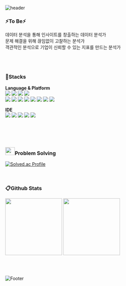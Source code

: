 <div align=left>
  
![header](https://capsule-render.vercel.app/api?type=waving&color=65648d&height=300&section=header&text=Mi%20Jeong%20Cho&fontSize=70&fontColor=ffffff)

  ### ⚡To Be⚡
  데이터 분석을 통해 인사이트를 창출하는 데이터 분석가 <br>
  문제 해결을 위해 끊임없이 고찰하는 분석가 <br>
  객관적인 분석으로 기업이 신뢰할 수 있는 지표를 만드는 분석가
  <br><br><br><br>
  
  ### 🔧Stacks
  <b>Language & Platform</b><br>
  <img src="https://img.shields.io/badge/Java-007396?style=flat&logo=OpenJDK&logoColor=white"/> <img src="https://img.shields.io/badge/Python-3766AB?style=flat-square&logo=Python&logoColor=white"/></a> <img src="https://img.shields.io/badge/-A8B9CC?style=flat-square&logo=C&logoColor=white"/></a> <img src="https://img.shields.io/badge/Kotlin-7F52FF?style=flat-square&logo=Kotlin&logoColor=white"/></a> 
  <br>
  <img src="https://img.shields.io/badge/Tensorflow-FF6F00?style=flat-square&logo=Tensorflow&logoColor=white"/></a> <img src="https://img.shields.io/badge/Keras-D00000?style=flat-square&logo=Keras&logoColor=white"/></a> <img src="https://img.shields.io/badge/Flask-000000?style=flat-square&logo=Flask&logoColor=white"/></a>
<img src="https://img.shields.io/badge/Django-092E20?style=flat-square&logo=Django&logoColor=white"/></a> <img src="https://img.shields.io/badge/SpringBoot-6DB33F?style=flat-square&logo=Spring&logoColor=white"/></a> <img src="https://img.shields.io/badge/BootStrap-7952B3?style=flat-square&logo=BootStrap&logoColor=white"/></a> <img src="https://img.shields.io/badge/MySql-4479A1?style=flat-square&logo=MySql&logoColor=white"/> </a><img src="https://img.shields.io/badge/Git-F05032?style=flat-square&logo=Git&logoColor=white"/></a> 
  <br>

  <b>IDE</b> <br>
<img src="https://img.shields.io/badge/Spyder-FF0000?style=flat-square&logo=SpyderIDE&logoColor=white"/></a> <img src="https://img.shields.io/badge/Jupyter Notebook-F37626?style=flat-square&logo=Jupyter&logoColor=white"/></a> <img src="https://img.shields.io/badge/Google colab-F9AB00?style=flat-square&logo=GoogleColab&logoColor=white"/></a> <img src="https://img.shields.io/badge/Eclipse-2C2255?style=flat-square&logo=EclipseIDE&logoColor=white"/></a> <img src="https://img.shields.io/badge/Android Studio-3DDC84?style=flat-square&logo=Android&logoColor=white"/></a> 
<br><br><br><br><br>

  ### <img width="30" height="25" src="https://user-images.githubusercontent.com/49390382/214248436-21d3fc4f-eee5-4f1e-8cf9-0813275bb44b.png">Problem Solving <br>
  [![Solved.ac Profile](http://mazassumnida.wtf/api/v2/generate_badge?boj=ing06164)](https://solved.ac/ing06164/)
  <br><br><br>


  ### 📋Github Stats <br>
<p>
  <img height="180em" src="https://github-readme-stats-git-masterrstaa-rickstaa.vercel.app/api?username=devamateur&show_icons=true&theme=highcontrast">
  <img height="180em" src="https://github-readme-stats-git-masterrstaa-rickstaa.vercel.app/api/top-langs/?username=devamateur&layout=compact&&theme=highcontrast">
</p>
<br><br>


![Footer](https://capsule-render.vercel.app/api?type=soft&color=65648d&height=200&section=footer)

</div>

